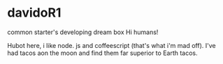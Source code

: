 # davidoR1
common starter's developing dream box
Hi humans!

Hubot here, i like node. js and coffeescript (that's what i'm mad off).
I've had tacos aon the moon and find them far superior to Earth tacos.
